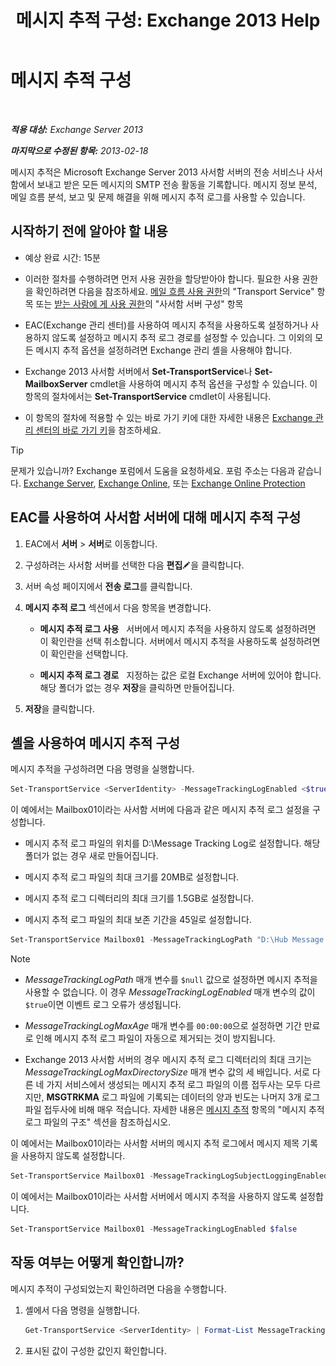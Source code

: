 ﻿---
title: '메시지 추적 구성: Exchange 2013 Help'
TOCTitle: 메시지 추적 구성
ms:assetid: 50eb5213-cf27-4179-b427-38d751ee4a70
ms:mtpsurl: https://technet.microsoft.com/ko-kr/library/Aa997984(v=EXCHG.150)
ms:contentKeyID: 51407695
ms.date: 05/22/2018
mtps_version: v=EXCHG.150
ms.translationtype: MT
---

# 메시지 추적 구성

 

_**적용 대상:** Exchange Server 2013_

_**마지막으로 수정된 항목:** 2013-02-18_

메시지 추적은 Microsoft Exchange Server 2013 사서함 서버의 전송 서비스나 사서함에서 보내고 받은 모든 메시지의 SMTP 전송 활동을 기록합니다. 메시지 정보 분석, 메일 흐름 분석, 보고 및 문제 해결을 위해 메시지 추적 로그를 사용할 수 있습니다.

## 시작하기 전에 알아야 할 내용

  - 예상 완료 시간: 15분

  - 이러한 절차를 수행하려면 먼저 사용 권한을 할당받아야 합니다. 필요한 사용 권한을 확인하려면 다음을 참조하세요. [메일 흐름 사용 권한](mail-flow-permissions-exchange-2013-help.md)의 "Transport Service" 항목 또는 [받는 사람에 게 사용 권한](recipients-permissions-exchange-2013-help.md)의 "사서함 서버 구성" 항목

  - EAC(Exchange 관리 센터)를 사용하여 메시지 추적을 사용하도록 설정하거나 사용하지 않도록 설정하고 메시지 추적 로그 경로를 설정할 수 있습니다. 그 이외의 모든 메시지 추적 옵션을 설정하려면 Exchange 관리 셸을 사용해야 합니다.

  - Exchange 2013 사서함 서버에서 **Set-TransportService**나 **Set-MailboxServer** cmdlet을 사용하여 메시지 추적 옵션을 구성할 수 있습니다. 이 항목의 절차에서는 **Set-TransportService** cmdlet이 사용됩니다.

  - 이 항목의 절차에 적용할 수 있는 바로 가기 키에 대한 자세한 내용은 [Exchange 관리 센터의 바로 가기 키](keyboard-shortcuts-in-the-exchange-admin-center-exchange-online-protection-help.md)을 참조하세요.


> [!TIP]
> 문제가 있습니까? Exchange 포럼에서 도움을 요청하세요. 포럼 주소는 다음과 같습니다. <A href="https://go.microsoft.com/fwlink/p/?linkid=60612">Exchange Server</A>, <A href="https://go.microsoft.com/fwlink/p/?linkid=267542">Exchange Online</A>, 또는 <A href="https://go.microsoft.com/fwlink/p/?linkid=285351">Exchange Online Protection</A>



## EAC를 사용하여 사서함 서버에 대해 메시지 추적 구성

1.  EAC에서 **서버** \> **서버**로 이동합니다.

2.  구성하려는 사서함 서버를 선택한 다음 **편집**![편집 아이콘](images/JJ218640.6f53ccb2-1f13-4c02-bea0-30690e6ea71d(EXCHG.150).gif "편집 아이콘")을 클릭합니다.

3.  서버 속성 페이지에서 **전송 로그**를 클릭합니다.

4.  **메시지 추적 로그** 섹션에서 다음 항목을 변경합니다.
    
      - **메시지 추적 로그 사용**   서버에서 메시지 추적을 사용하지 않도록 설정하려면 이 확인란을 선택 취소합니다. 서버에서 메시지 추적을 사용하도록 설정하려면 이 확인란을 선택합니다.
    
      - **메시지 추적 로그 경로**   지정하는 값은 로컬 Exchange 서버에 있어야 합니다. 해당 폴더가 없는 경우 **저장**을 클릭하면 만들어집니다.

5.  **저장**을 클릭합니다.

## 셸을 사용하여 메시지 추적 구성

메시지 추적을 구성하려면 다음 명령을 실행합니다.

```powershell
Set-TransportService <ServerIdentity> -MessageTrackingLogEnabled <$true | $false> -MessageTrackingLogMaxAge <dd.hh:mm:ss> -MessageTrackingLogMaxDirectorySize <Size> -MessageTrackingLogMaxFileSize <Size> -MessageTrackingLogPath <LocalFilePath> -MessageTrackingLogSubjectLoggingEnabled <$true|$false>
```

이 예에서는 Mailbox01이라는 사서함 서버에 다음과 같은 메시지 추적 로그 설정을 구성합니다.

  -  메시지 추적 로그 파일의 위치를 D:\\Message Tracking Log로 설정합니다. 해당 폴더가 없는 경우 새로 만들어집니다.

  -  메시지 추적 로그 파일의 최대 크기를 20MB로 설정합니다.

  -  메시지 추적 로그 디렉터리의 최대 크기를 1.5GB로 설정합니다.

  -  메시지 추적 로그 파일의 최대 보존 기간을 45일로 설정합니다.

<!-- end list -->

```powershell
Set-TransportService Mailbox01 -MessageTrackingLogPath "D:\Hub Message Tracking Log" -MessageTrackingLogMaxFileSize 20MB -MessageTrackingLogMaxDirectorySize 1.5GB -MessageTrackingLogMaxAge 45.00:00:00
```

> [!NOTE]
> <UL>
> <LI>
> <P><EM>MessageTrackingLogPath</EM> 매개 변수를 <CODE>$null</CODE> 값으로 설정하면 메시지 추적을 사용할 수 없습니다. 이 경우 <EM>MessageTrackingLogEnabled</EM> 매개 변수의 값이 <CODE>$true</CODE>이면 이벤트 로그 오류가 생성됩니다.</P>
> <LI>
> <P><EM>MessageTrackingLogMaxAge</EM> 매개 변수를 <CODE>00:00:00</CODE>으로 설정하면 기간 만료로 인해 메시지 추적 로그 파일이 자동으로 제거되는 것이 방지됩니다.</P>
> <LI>
> <P>Exchange 2013 사서함 서버의 경우 메시지 추적 로그 디렉터리의 최대 크기는 <EM>MessageTrackingLogMaxDirectorySize</EM> 매개 변수 값의 세 배입니다. 서로 다른 네 가지 서비스에서 생성되는 메시지 추적 로그 파일의 이름 접두사는 모두 다르지만, <STRONG>MSGTRKMA</STRONG> 로그 파일에 기록되는 데이터의 양과 빈도는 나머지 3개 로그 파일 접두사에 비해 매우 적습니다. 자세한 내용은 <A href="message-tracking-exchange-2013-help.md">메시지 추적</A> 항목의 "메시지 추적 로그 파일의 구조" 섹션을 참조하십시오.</P></LI></UL>



이 예에서는 Mailbox01이라는 사서함 서버의 메시지 추적 로그에서 메시지 제목 기록을 사용하지 않도록 설정합니다.

```powershell
Set-TransportService Mailbox01 -MessageTrackingLogSubjectLoggingEnabled $false
```

이 예에서는 Mailbox01이라는 사서함 서버에서 메시지 추적을 사용하지 않도록 설정합니다.

```powershell
Set-TransportService Mailbox01 -MessageTrackingLogEnabled $false
```

## 작동 여부는 어떻게 확인합니까?

메시지 추적이 구성되었는지 확인하려면 다음을 수행합니다.

1.  셸에서 다음 명령을 실행합니다.
    
    ```powershell
    Get-TransportService <ServerIdentity> | Format-List MessageTrackingLog*
    ```
2.  표시된 값이 구성한 값인지 확인합니다.

